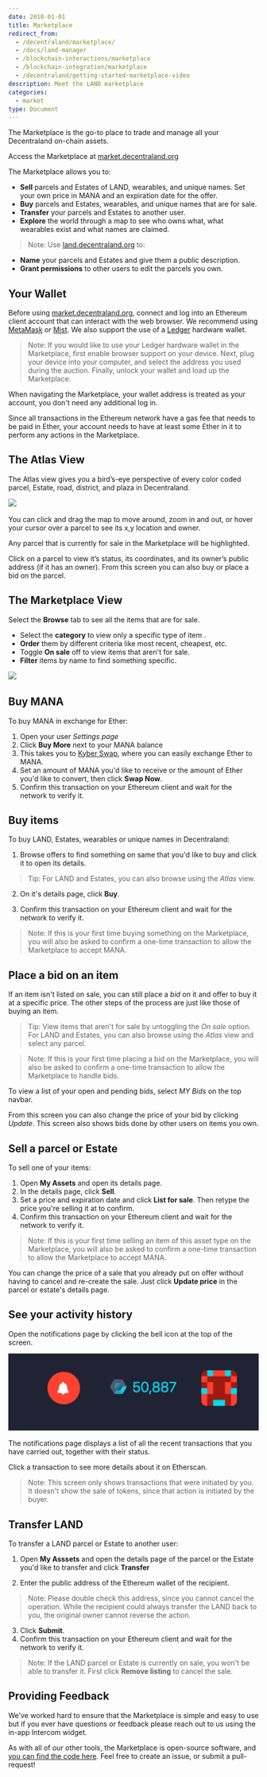 ```yaml
---
date: 2018-01-01
title: Marketplace
redirect_from:
  - /decentraland/marketplace/
  - /docs/land-manager
  - /blockchain-interactions/marketplace
  - /blockchain-integration/marketplace
  - /decentraland/getting-started-marketplace-video
description: Meet the LAND marketplace
categories:
  - market
type: Document
---
```


The Marketplace is the go-to place to trade and manage all your Decentraland on-chain assets.

Access the Marketplace at [market.decentraland.org](https://market.decentraland.org/)

The Marketplace allows you to:

- **Sell** parcels and Estates of LAND, wearables, and unique names. Set your own price in MANA and an expiration date for the offer.
- **Buy** parcels and Estates, wearables, and unique names that are for sale.
- **Transfer** your parcels and Estates to another user.
- **Explore** the world through a map to see who owns what, what wearables exist and what names are claimed.

> Note: Use [land.decentraland.org](https://land.decentralnad.org) to:

- **Name** your parcels and Estates and give them a public description.
- **Grant permissions** to other users to edit the parcels you own.

## Your Wallet

Before using [market.decentraland.org](https://market.decentraland.org), connect and log into an Ethereum client account that can interact with the web browser. We recommend using [MetaMask](https://metamask.io/) or [Mist](https://github.com/ethereum/mist). We also support the use of a [Ledger](https://www.ledgerwallet.com/) hardware wallet.

> Note: If you would like to use your Ledger hardware wallet in the Marketplace, first enable browser support on your device. Next, plug your device into your computer, and select the address you used during the auction. Finally, unlock your wallet and load up the Marketplace.

When navigating the Marketplace, your wallet address is treated as your account, you don't need any additional log in.

Since all transactions in the Ethereum network have a gas fee that needs to be paid in Ether, your account needs to have at least some Ether in it to perform any actions in the Marketplace.

## The Atlas View

The Atlas view gives you a bird’s-eye perspective of every color coded parcel, Estate, road, district, and plaza in Decentraland.

![](/images/media/market-atlas.png)

You can click and drag the map to move around, zoom in and out, or hover your cursor over a parcel to see its x,y location and owner.

Any parcel that is currently for sale in the Marketplace will be highlighted.

Click on a parcel to view it’s status, its coordinates, and its owner’s public address (if it has an owner). From this screen you can also buy or place a bid on the parcel.

## The Marketplace View

Select the **Browse** tab to see all the items that are for sale.

- Select the **category** to view only a specific type of item .
- **Order** them by different criteria like most recent, cheapest, etc.
- Toggle **On sale** off to view items that aren't for sale.
- **Filter** items by name to find something specific.

![](/images/media/market-browse.png)

## Buy MANA

To buy MANA in exchange for Ether:

1. Open your user _Settings page_
2. Click **Buy More** next to your MANA balance
3. This takes you to [Kyber Swap](https://kyberswap.com/swap/eth-mana), where you can easily exchange Ether to MANA.
4. Set an amount of MANA you'd like to receive or the amount of Ether you'd like to convert, then click **Swap Now**.
5. Confirm this transaction on your Ethereum client and wait for the network to verify it.

## Buy items

To buy LAND, Estates, wearables or unique names in Decentraland:

1. Browse offers to find something on same that you'd like to buy and click it to open its details.

> Tip: For LAND and Estates, you can also browse using the _Atlas_ view.

2. On it's details page, click **Buy**.

3. Confirm this transaction on your Ethereum client and wait for the network to verify it.

> Note: If this is your first time buying something on the Marketplace, you will also be asked to confirm a one-time transaction to allow the Marketplace to accept MANA.

## Place a bid on an item

If an item isn't listed on sale, you can still place a _bid_ on it and offer to buy it at a specific price. The other steps of the process are just like those of buying an item.

> Tip: View items that aren't for sale by untoggling the _On sale_ option. For LAND and Estates, you can also browse using the _Atlas_ view and select any parcel.

> Note: If this is your first time placing a bid on the Marketplace, you will also be asked to confirm a one-time transaction to allow the Marketplace to handle bids.

To view a list of your open and pending bids, select _MY Bids_ on the top navbar.

From this screen you can also change the price of your bid by clicking _Update_. This screen also shows bids done by other users on items you own.

## Sell a parcel or Estate

To sell one of your items:

1. Open **My Assets** and open its details page.
2. In the details page, click **Sell**.
3. Set a price and expiration date and click **List for sale**. Then retype the price you're selling it at to confirm.
4. Confirm this transaction on your Ethereum client and wait for the network to verify it.

> Note: If this is your first time selling an item of this asset type on the Marketplace, you will also be asked to confirm a one-time transaction to allow the Marketplace to accept MANA.

You can change the price of a sale that you already put on offer without having to cancel and re-create the sale. Just click **Update price** in the parcel or estate's details page.

## See your activity history

Open the notifications page by clicking the bell icon at the top of the screen.

![](/images/media/marketplace_notifications.png)

The notifications page displays a list of all the recent transactions that you have carried out, together with their status.

Click a transaction to see more details about it on Etherscan.

> Note: This screen only shows transactions that were initiated by you. It doesn't show the sale of tokens, since that action is initiated by the buyer.

## Transfer LAND

To transfer a LAND parcel or Estate to another user:

1. Open **My Asssets** and open the details page of the parcel or the Estate you'd like to transfer and click **Transfer**

2. Enter the public address of the Ethereum wallet of the recipient.

> Note: Please double check this address, since you cannot cancel the operation. While the recipient could always transfer the LAND back to you, the original owner cannot reverse the action.

3. Click **Submit**.
4. Confirm this transaction on your Ethereum client and wait for the network to verify it.

> Note: If the LAND parcel or Estate is currently on sale, you won't be able to transfer it. First click **Remove listing** to cancel the sale.

## Providing Feedback

We’ve worked hard to ensure that the Marketplace is simple and easy to use but if you ever have questions or feedback please reach out to us using the in-app Intercom widget.

As with all of our other tools, the Marketplace is open-source software, and [you can find the code here](https://github.com/decentraland/marketplace). Feel free to create an issue, or submit a pull-request!
